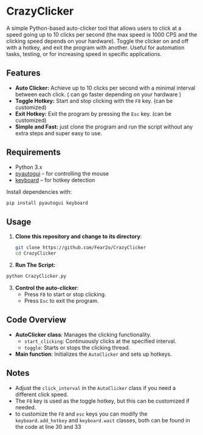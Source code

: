 # CrazyClicker

A simple Python-based auto-clicker tool that allows users to click at a speed going up to 10 clicks per second (the max speed is 1000 CPS and the clicking speed depends on your hardware). Toggle the clicker on and off with a hotkey, and exit the program with another. Useful for automation tasks, testing, or for increasing speed in specific applications.

## Features

- **Auto Clicker:** Achieve up to 10 clicks per second with a minimal interval between each click. ( can go faster depending on your hardware )
- **Toggle Hotkey:** Start and stop clicking with the `F8` key. (can be customized)
- **Exit Hotkey:** Exit the program by pressing the `Esc` key. (can be customized)
- **Simple and Fast:** just clone the program and run the script without any extra steps and super easy to use.

## Requirements

- Python 3.x
- [pyautogui](https://pypi.org/project/PyAutoGUI/) – for controlling the mouse
- [keyboard](https://pypi.org/project/keyboard/) – for hotkey detection

Install dependencies with:

```bash
pip install pyautogui keyboard
```

## Usage

1. **Clone this repository and change to its directory**:

   ```bash
   git clone https://github.com/Fear2o/CrazyClicker
   cd CrazyClicker
   ```

2. **Run The Script:**

```bash
python CrazyClicker.py
```


3. **Control the auto-clicker**:
   - Press `F8` to start or stop clicking.
   - Press `Esc` to exit the program.


## Code Overview

- **AutoClicker class**: Manages the clicking functionality.
  - `start_clicking`: Continuously clicks at the specified interval.
  - `toggle`: Starts or stops the clicking thread.
- **Main function**: Initializes the `AutoClicker` and sets up hotkeys.

## Notes

- Adjust the `click_interval` in the `AutoClicker` class if you need a different click speed.
- The `F8` key is used as the toggle hotkey, but this can be customized if needed.
- to customize the `F8` and `esc` keys you can modify the `keyboard.add_hotkey` and `keyboard.wait` classes, both can be found in the code at line 30 and 33




